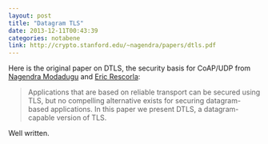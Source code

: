```yaml
---
layout: post
title: "Datagram TLS"
date: 2013-12-11T00:43:39
categories: notabene
link: http://crypto.stanford.edu/~nagendra/papers/dtls.pdf
---
```


Here is the original paper on DTLS, the security basis for CoAP/UDP from [Nagendra Modadugu][ln2] and [Eric Rescorla][ln3]:

> Applications that are based on reliable transport can be secured using TLS, but no compelling alternative exists for securing datagram-based applications. In this paper we present DTLS, a datagram-capable version of TLS.

Well written.

[ln2]: http://crypto.stanford.edu/~nagendra/
[ln3]: http://www.rtfm.com/

